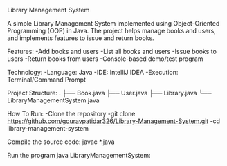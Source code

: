 Library Management System

A simple Library Management System implemented using Object-Oriented Programming (OOP) in Java. The project helps manage books and users, and implements features to issue and return books.

Features:
-Add books and users
-List all books and users
-Issue books to users
-Return books from users
-Console-based demo/test program

Technology:
-Language: Java
-IDE: IntelliJ IDEA 
-Execution: Terminal/Command Prompt

Project Structure:
.
├── Book.java
├── User.java
├── Library.java
└── LibraryManagementSystem.java


How To Run:
-Clone the repository
-git clone https://github.com/gouravpatidar326/Library-Management-System.git
-cd library-management-system

Compile the source code:
javac *.java

Run the program
java LibraryManagementSystem:
